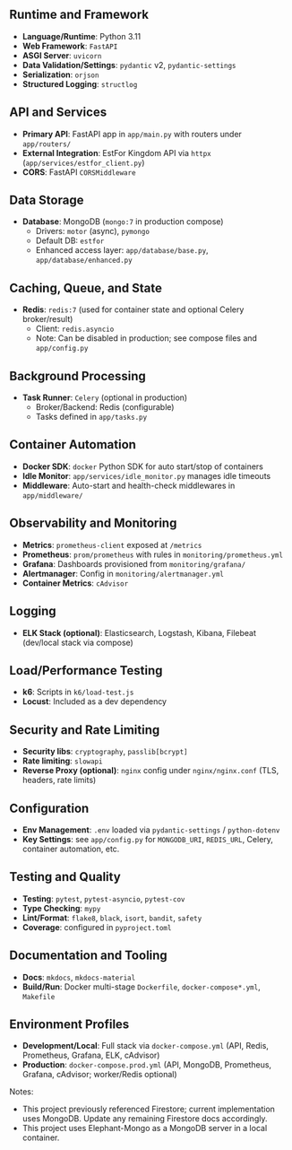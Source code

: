 ## Runtime and Framework

- **Language/Runtime**: Python 3.11
- **Web Framework**: `FastAPI`
- **ASGI Server**: `uvicorn`
- **Data Validation/Settings**: `pydantic` v2, `pydantic-settings`
- **Serialization**: `orjson`
- **Structured Logging**: `structlog`

## API and Services

- **Primary API**: FastAPI app in `app/main.py` with routers under `app/routers/`
- **External Integration**: EstFor Kingdom API via `httpx` (`app/services/estfor_client.py`)
- **CORS**: FastAPI `CORSMiddleware`

## Data Storage

- **Database**: MongoDB (`mongo:7` in production compose)
  - Drivers: `motor` (async), `pymongo`
  - Default DB: `estfor`
  - Enhanced access layer: `app/database/base.py`, `app/database/enhanced.py`

## Caching, Queue, and State

- **Redis**: `redis:7` (used for container state and optional Celery broker/result)
  - Client: `redis.asyncio`
  - Note: Can be disabled in production; see compose files and `app/config.py`

## Background Processing

- **Task Runner**: `Celery` (optional in production)
  - Broker/Backend: Redis (configurable)
  - Tasks defined in `app/tasks.py`

## Container Automation

- **Docker SDK**: `docker` Python SDK for auto start/stop of containers
- **Idle Monitor**: `app/services/idle_monitor.py` manages idle timeouts
- **Middleware**: Auto-start and health-check middlewares in `app/middleware/`

## Observability and Monitoring

- **Metrics**: `prometheus-client` exposed at `/metrics`
- **Prometheus**: `prom/prometheus` with rules in `monitoring/prometheus.yml`
- **Grafana**: Dashboards provisioned from `monitoring/grafana/`
- **Alertmanager**: Config in `monitoring/alertmanager.yml`
- **Container Metrics**: `cAdvisor`

## Logging

- **ELK Stack (optional)**: Elasticsearch, Logstash, Kibana, Filebeat (dev/local stack via compose)

## Load/Performance Testing

- **k6**: Scripts in `k6/load-test.js`
- **Locust**: Included as a dev dependency

## Security and Rate Limiting

- **Security libs**: `cryptography`, `passlib[bcrypt]`
- **Rate limiting**: `slowapi`
- **Reverse Proxy (optional)**: `nginx` config under `nginx/nginx.conf` (TLS, headers, rate limits)

## Configuration

- **Env Management**: `.env` loaded via `pydantic-settings` / `python-dotenv`
- **Key Settings**: see `app/config.py` for `MONGODB_URI`, `REDIS_URL`, Celery, container automation, etc.

## Testing and Quality

- **Testing**: `pytest`, `pytest-asyncio`, `pytest-cov`
- **Type Checking**: `mypy`
- **Lint/Format**: `flake8`, `black`, `isort`, `bandit`, `safety`
- **Coverage**: configured in `pyproject.toml`

## Documentation and Tooling

- **Docs**: `mkdocs`, `mkdocs-material`
- **Build/Run**: Docker multi-stage `Dockerfile`, `docker-compose*.yml`, `Makefile`

## Environment Profiles

- **Development/Local**: Full stack via `docker-compose.yml` (API, Redis, Prometheus, Grafana, ELK, cAdvisor)
- **Production**: `docker-compose.prod.yml` (API, MongoDB, Prometheus, Grafana, cAdvisor; worker/Redis optional)

Notes:

- This project previously referenced Firestore; current implementation uses MongoDB. Update any remaining Firestore docs accordingly.
- This project uses Elephant-Mongo as a MongoDB server in a local container.
